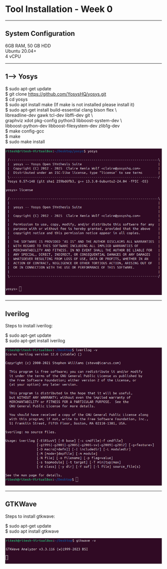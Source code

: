 # Tool Installation - Week 0

---

## System Configuration

6GB RAM, 50 GB HDD  
Ubuntu 20.04+  
4 vCPU  

---

## 1--> Yosys

$ sudo apt-get update  
$ git clone https://github.com/YosysHQ/yosys.git  
$ cd yosys  
$ sudo apt install make (If make is not installed please install it)  
$ sudo apt-get install build-essential clang bison flex \  
libreadline-dev gawk tcl-dev libffi-dev git \  
graphviz xdot pkg-config python3 libboost-system-dev \  
libboost-python-dev libboost-filesystem-dev zlib1g-dev  
$ make config-gcc  
$ make  
$ sudo make install  

![Yosys Installation Status](img/yosys.png)

---

## Iverilog

Steps to install iverilog:  

$ sudo apt-get update  
$ sudo apt-get install iverilog  

![Iverilog Installation Status](img/iverilog.png)

---

## GTKWave

Steps to install gtkwave:  

$ sudo apt-get update  
$ sudo apt install gtkwave  

![GTKWave Installation Status](img/gtkwave.png)
